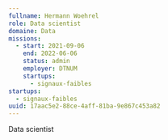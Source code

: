 ```yaml
---
fullname: Hermann Woehrel
role: Data scientist
domaine: Data
missions:
  - start: 2021-09-06
    end: 2022-06-06
    status: admin
    employer: DTNUM
    startups:
      - signaux-faibles
startups:
  - signaux-faibles
uuid: 17aac5e2-88ce-4aff-81ba-9e867c453a82
---
```

Data scientist